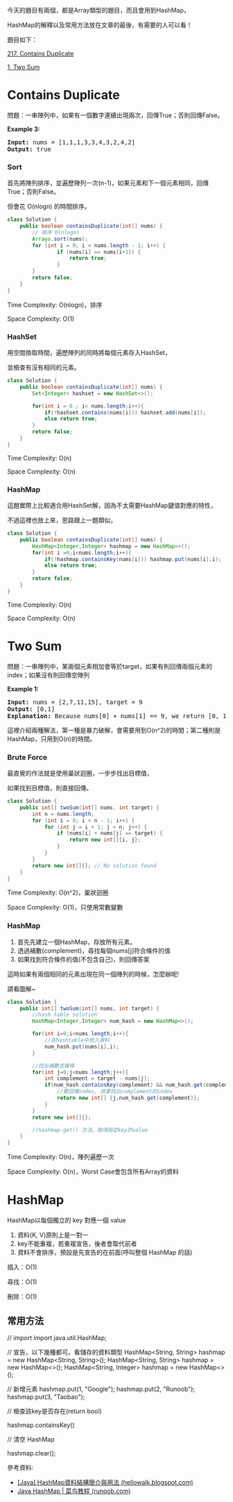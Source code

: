 今天的題目有兩個，都是Array類型的題目，而且會用到HashMap，

HashMap的解釋以及常用方法放在文章的最後，有需要的人可以看！

題目如下：

[217. Contains Duplicate](https://leetcode.com/problems/contains-duplicate/)

[1. Two Sum](https://leetcode.com/problems/two-sum/)

# Contains Duplicate

問題：一串陣列中，如果有一個數字連續出現兩次，回傳True；否則回傳False。

**Example 3:**

<pre><strong>Input:</strong> nums = [1,1,1,3,3,4,3,2,4,2]
<strong>Output:</strong> true</pre>


### Sort

首先將陣列排序，並遍歷陣列一次(n-1)，如果元素和下一個元素相同，回傳True；否則False。

但會花 O(nlogn) 的時間排序。

```java
class Solution {
    public boolean containsDuplicate(int[] nums) {
        // 排序 O(nlogn)
        Arrays.sort(nums); 
        for (int i = 0; i < nums.length - 1; i++) {
                if (nums[i] == nums[i+1]) {
                    return true;
                }
        }
        return false;
    }
}
```


Time Complexity: O(nlogn)，排序

Space Complexity: O(1)



### HashSet

用空間換取時間，遍歷陣列的同時將每個元素存入HashSet，

並檢查有沒有相同的元素。

```java
class Solution {
    public boolean containsDuplicate(int[] nums) {
        Set<Integer> hashset = new HashSet<>();

        for(int i = 0 ; i< nums.length;i++){
            if(!hashset.contains(nums[i])) hashset.add(nums[i]);
            else return true;
        }
        return false;
    }
}
```

Time Complexity: O(n)

Space Complexity: O(n)

### HashMap

這題實際上比較適合用HashSet解，因為不太需要HashMap鍵值對應的特性，

不過這裡也放上來，思路跟上一題類似。

```java
class Solution {
    public boolean containsDuplicate(int[] nums) {
        HashMap<Integer,Integer> hashmap = new HashMap<>();
        for(int i =0;i<nums.length;i++){
            if(!hashmap.containsKey(nums[i])) hashmap.put(nums[i],i);
            else return true;
        }
        return false;
    }
}
```

Time Complexity: O(n)

Space Complexity: O(n)


# Two Sum

問題：一串陣列中，某兩個元素相加會等於target，如果有則回傳兩個元素的index；如果沒有則回傳空陣列

**Example 1:**

<pre><strong>Input:</strong> nums = [2,7,11,15], target = 9
<strong>Output:</strong> [0,1]
<strong>Explanation:</strong> Because nums[0] + nums[1] == 9, we return [0, 1].</pre>

這裡介紹兩種解法，第一種是暴力破解，會需要用到O(n^2)的時間；第二種則是HashMap，只用到O(n)的時間。

### Brute Force

最直覺的作法就是使用巢狀迴圈，一步步找出目標值，

如果找到目標值，則直接回傳。

```java
class Solution {
    public int[] twoSum(int[] nums, int target) {
        int n = nums.length;
        for (int i = 0; i < n - 1; i++) {
            for (int j = i + 1; j < n; j++) {
                if (nums[i] + nums[j] == target) {
                    return new int[]{i, j};
                }
            }
        }
        return new int[]{}; // No solution found
    }
}
```

Time Complexity: O(n^2)，巢狀迴圈

Space Complexity: O(1)，只使用常數變數


### HashMap

1. 首先先建立一個HashMap，存放所有元素。
2. 透過補數(complement)，尋找每個nums[j]符合條件的值
3. 如果找到符合條件的值(不包含自己)，則回傳答案

這時如果有兩個相同的元素出現在同一個陣列的時候，怎麼辦呢!

請看圖解~




```java
class Solution {
    public int[] twoSum(int[] nums, int target) {
        //hash table solution
        HashMap<Integer,Integer> num_hash = new HashMap<>();

        for(int i=0;i<nums.length;i++){
            //在hashtable中放入資料
            num_hash.put(nums[i],i);
        }

        //找出補數並搜尋
        for(int j=0;j<nums.length;j++){
            int complement = target - nums[j];
            if(num_hash.containsKey(complement) && num_hash.get(complement) != j){
                //要回傳index, 故要找出complement的index
                return new int[] {j,num_hash.get(complement)};
            }
        }
        return new int[]{};

        //hashmap.get() 方法，取得指定key的value
    }
}
```

Time Complexity: O(n)，陣列遍歷一次

Space Complexity: O(n)，Worst Case會包含所有Array的資料


# HashMap

HashMap以每個獨立的 key 對應一個 value

1. 資料(K, V)原則上是一對一
2. key不能重複，若重複宣告，後者會取代前者
3. 資料不會排序，預設是先宣告的在前面(呼叫整個 HashMap 的話)

插入：O(1)

尋找：O(1)

刪除：O(1)

## 常用方法

// import
import java.util.HashMap;

// 宣告，以下幾種都可。看儲存的資料類型
HashMap<String, String> hashmap = new HashMap<String, String>();
HashMap<String, String> hashmap = new HashMap<>();
HashMap<String, Integer> hashmap = new HashMap<>();

// 新增元素
hashmap.put(1, "Google");
hashmap.put(2, "Runoob");
hashmap.put(3, "Taobao");

// 檢查該key是否存在(return bool)

hashmap.containsKey()

// 清空 HashMap

hashmap.clear();


參考資料:

- [[Java] HashMap資料結構簡介與用法 (hellowalk.blogspot.com)](http://hellowalk.blogspot.com/2017/10/java-hashmap.html)
- [Java HashMap | 菜鸟教程 (runoob.com)](https://www.runoob.com/java/java-hashmap.html)
